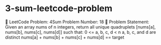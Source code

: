 # 3-sum-leetcode-problem
📘 LeetCode Problem: 4Sum Problem Number: 18 
🔶 Problem Statement: Given an array nums of n integers, return all unique quadruplets [nums[a], nums[b], nums[c], nums[d]] 
such that:  0 &lt;= a, b, c, d &lt; n  a, b, c, and d are distinct  nums[a] + nums[b] + nums[c] + nums[d] == target
